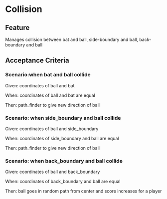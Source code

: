 # Collision

## Feature

Manages collision between bat and ball, side-boundary and ball, back-boundary and ball

## Acceptance Criteria

### Scenario:when bat and ball collide

Given: coordinates of ball and bat

When: coordinates of ball and bat are equal

Then: path_finder to give new direction of ball

### Scenario: when side_boundary and ball collide

Given: coordinates of ball and side_boundary

When: coordinates of side_boundary and ball are equal

Then: path_finder to give new direction of ball

### Scenario: when back_boundary and ball collide

Given: coordinates of ball and back_boundary

When: coordinates of back_boundary and ball are equal

Then: ball goes in random path from center and score increases for a player
